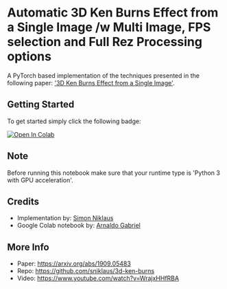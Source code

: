 # Automatic 3D Ken Burns Effect from a Single Image /w Multi Image, FPS selection and Full Rez Processing options

A PyTorch based implementation of the techniques presented in the following paper: ['3D Ken Burns Effect from a Single Image'](https://arxiv.org/abs/1909.05483).

## Getting Started
To get started simply click the following badge:

[![Open In Colab](https://colab.research.google.com/assets/colab-badge.svg)](https://colab.research.google.com/github/pressreset/colab-Multi-FPS-Full-Rez-3d-ken-Burns/blob/master/automatic-3d-ken-burns.ipynb)

## Note
Before running this notebook make sure that your runtime type is 'Python 3 with GPU acceleration'.

## Credits
- Implementation by: [Simon Niklaus](https://github.com/sniklaus/3d-ken-burns)
- Google Colab notebook by: [Arnaldo Gabriel](https://github.com/agmm/colab-3d-ken-burns)

## More Info
- Paper: https://arxiv.org/abs/1909.05483
- Repo: https://github.com/sniklaus/3d-ken-burns
- Video: https://www.youtube.com/watch?v=WrajxHHfRBA
